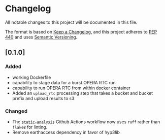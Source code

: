 # Changelog

All notable changes to this project will be documented in this file.

The format is based on [Keep a Changelog](https://keepachangelog.com/en/1.0.0/),
and this project adheres to [PEP 440](https://www.python.org/dev/peps/pep-0440/)
and uses [Semantic Versioning](https://semver.org/spec/v2.0.0.html).

## [0.1.0]

### Added
- working Dockerfile
- capability to stage data for a burst OPERA RTC run
- capability to run OPERA RTC from within docker container
- Added an `upload_rtc` processing step that takes a bucket and bucket prefix and upload results to s3

### Changed
- The [`static-analysis`](.github/workflows/static-analysis.yml) Github Actions workflow now uses `ruff` rather than `flake8` for linting.
- Remove earthaccess dependency in favor of hyp3lib
